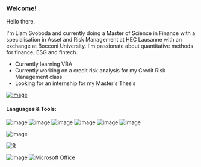 

<!--
**Liamsvob/LiamSvob** is a ✨ _special_ ✨ repository because its `README.md` (this file) appears on your GitHub profile.
-->


### Welcome!



Hello there,

I'm Liam Svoboda and currently doing a Master of Science in Finance with a specialisation in Asset and Risk Management at HEC Lausanne with an exchange at Bocconi University. I'm passionate about quantitative methods for finance, ESG and fintech. 



* Currently learning VBA
* Currently working on a credit risk analysis for my Credit Risk Management class
* Looking for an internship for my Master's Thesis

[![image](https://img.shields.io/badge/LinkedIn-0077B5?style=for-the-badge&logo=linkedin&logoColor=white)](https://www.linkedin.com/in/liamsvoboda/)


#### Languages & Tools:
![image](https://img.shields.io/badge/Python-3776AB?style=for-the-badge&logo=python&logoColor=white) ![image](https://img.shields.io/badge/TensorFlow-FF6F00?style=for-the-badge&logo=TensorFlow&logoColor=white) ![image](https://img.shields.io/badge/Keras-D00000?style=for-the-badge&logo=Keras&logoColor=white) ![image](https://img.shields.io/badge/Plotly-239120?style=for-the-badge&logo=plotly&logoColor=white) ![image](https://img.shields.io/badge/Numpy-777BB4?style=for-the-badge&logo=numpy&logoColor=white) ![image](https://img.shields.io/badge/Pandas-2C2D72?style=for-the-badge&logo=pandas&logoColor=white)

![image](https://img.shields.io/badge/C%2B%2B-00599C?style=for-the-badge&logo=c%2B%2B&logoColor=white)

![R](https://img.shields.io/badge/r-%23276DC3.svg?style=for-the-badge&logo=r&logoColor=white)

![image](https://img.shields.io/badge/LaTeX-47A141?style=for-the-badge&logo=LaTeX&logoColor=white) ![Microsoft Office](https://img.shields.io/badge/Microsoft_Office-D83B01?style=for-the-badge&logo=microsoft-office&logoColor=white)

